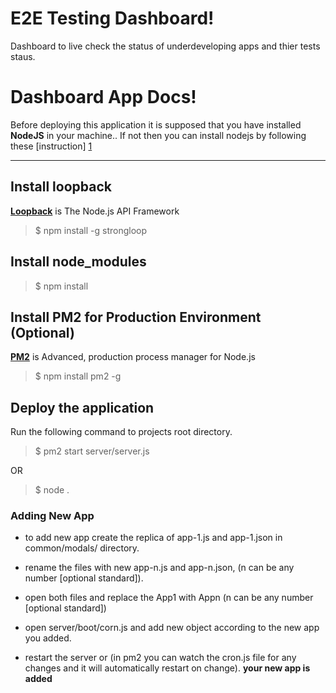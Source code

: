 

E2E Testing Dashboard!
=====================

Dashboard to live check the status of underdeveloping apps and thier tests staus.


Dashboard App Docs!
==============================


Before deploying this application it is supposed that you have installed  **NodeJS** in your machine.. If not then you can install nodejs by following these [instruction] [1]

----------
Install loopback
-------------

[**Loopback**][2] is The Node.js API Framework


>  $ npm install -g strongloop



Install node_modules
------------------------------------
>  $ npm install 


Install PM2 for Production Environment (Optional)
------------------------------------

[**PM2**][3] is Advanced, production process manager for Node.js


> $ npm install pm2 -g



Deploy the application
----------------------

Run the following command to projects root directory.


> $ pm2 start server/server.js

OR

> $ node .






### Adding New App

- to add new app create the replica of app-1.js and app-1.json in common/modals/ directory.

- rename the files with new app-n.js and app-n.json, (n can be any number [optional standard]). 

- open both files and replace the App1 with Appn (n can be any number [optional standard])

- open server/boot/corn.js and add new object according to the new app you added.

- restart the server or (in pm2 you can watch the cron.js file for any changes and it will automatically restart on change).
**your new app is added**

  [1]: https://www.digitalocean.com/community/tutorials/how-to-install-node-js-on-a-centos-7-server
  [2]: http://loopback.io/ 
  [3]: http://pm2.keymetrics.io/ 